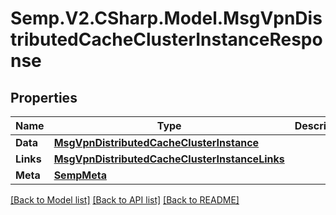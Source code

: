# Semp.V2.CSharp.Model.MsgVpnDistributedCacheClusterInstanceResponse
## Properties

Name | Type | Description | Notes
------------ | ------------- | ------------- | -------------
**Data** | [**MsgVpnDistributedCacheClusterInstance**](MsgVpnDistributedCacheClusterInstance.md) |  | [optional] 
**Links** | [**MsgVpnDistributedCacheClusterInstanceLinks**](MsgVpnDistributedCacheClusterInstanceLinks.md) |  | [optional] 
**Meta** | [**SempMeta**](SempMeta.md) |  | 

[[Back to Model list]](../README.md#documentation-for-models) [[Back to API list]](../README.md#documentation-for-api-endpoints) [[Back to README]](../README.md)

